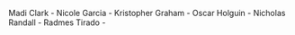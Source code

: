Madi Clark		-
Nicole Garcia		- 
Kristopher Graham	-
Oscar Holguin		-
Nicholas Randall	-
Radmes Tirado		-
